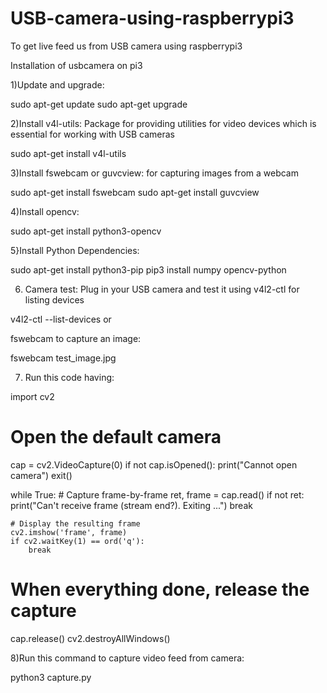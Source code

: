 # USB-camera-using-raspberrypi3
To get live feed us from USB camera using raspberrypi3 

Installation of usbcamera on pi3

1)Update and upgrade:

sudo apt-get update
sudo apt-get upgrade

2)Install v4l-utils:
Package for providing utilities for video devices which is essential for working with USB cameras

sudo apt-get install v4l-utils

3)Install fswebcam or guvcview: for capturing images from a webcam

sudo apt-get install fswebcam
sudo apt-get install guvcview

4)Install opencv:

sudo apt-get install python3-opencv

5}Install Python Dependencies:

sudo apt-get install python3-pip
pip3 install numpy opencv-python

6) Camera test: Plug in your USB camera and test it using v4l2-ctl for listing devices

v4l2-ctl --list-devices
or

 fswebcam to capture an image:
  
  fswebcam test_image.jpg

7) Run this code having:

import cv2
# Open the default camera
cap = cv2.VideoCapture(0)
if not cap.isOpened():
    print("Cannot open camera")
    exit()

while True:
    # Capture frame-by-frame
    ret, frame = cap.read()
    if not ret:
        print("Can't receive frame (stream end?). Exiting ...")
        break

    # Display the resulting frame
    cv2.imshow('frame', frame)
    if cv2.waitKey(1) == ord('q'):
        break
# When everything done, release the capture
cap.release()
cv2.destroyAllWindows()

8)Run this command to capture video feed from camera:
 
 python3 capture.py
